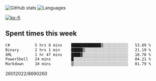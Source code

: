 ![GitHub stats](https://github-readme-stats.vercel.app/api?username=emipa606&theme=github_dark&show_icons=true) 
![Languages](https://github-readme-stats.vercel.app/api/top-langs/?username=emipa606&theme=github_dark&layout=compact)

[![ko-fi](https://ko-fi.com/img/githubbutton_sm.svg)](https://ko-fi.com/G2G55DDYD)

## Spent times this week
<!--START_SECTION:waka-->

```txt
C#           5 hrs 8 mins    █████████████▒░░░░░░░░░░░   53.89 %
Binary       2 hrs 1 min     █████▒░░░░░░░░░░░░░░░░░░░   21.19 %
XML          1 hr 47 mins    ████▓░░░░░░░░░░░░░░░░░░░░   18.78 %
PowerShell   24 mins         █░░░░░░░░░░░░░░░░░░░░░░░░   04.21 %
Markdown     10 mins         ▒░░░░░░░░░░░░░░░░░░░░░░░░   01.79 %
```

<!--END_SECTION:waka-->


26012022/8690260
